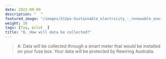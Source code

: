 ```yaml
---
date: 2022-09-09 
description: "  "
featured_image: "/images/512px-Sustainable_electricity_-_renewable_energy_icon.png"
weight: 16
tags: [faq, pilot  ]
title: "Q. How will data be collected?" 
---
```

<!-- {{< figure src="/images/512px-Sustainable_electricity_-_renewable_energy_icon.png" title="Illustration from Victor Hugo et son temps (1881)" >}}
{{< tweet user="SanDiegoZoo" id="1453110110599868418" >}}	 -->



>A: Data will be collected through a smart meter that would be installed on your fuse box. Your data will be protected by Rewiring Australia.